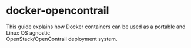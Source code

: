 # docker-opencontrail

This guide explains how Docker containers can be used as a portable and Linux OS agnostic  
OpenStack/OpenContrail deployment system.  


